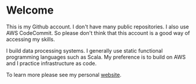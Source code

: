 # Welcome

This is my Github account. I don't have many public repositories. I also use AWS CodeCommit. So please don't think that this account is a good way of accessing my skills.

I build data processing systems. I generally use static functional programming languages such as Scala. My preference is to build on AWS and I practice infrastructure as code.

To learn more please see my personal [website](https://jarrod.de).
